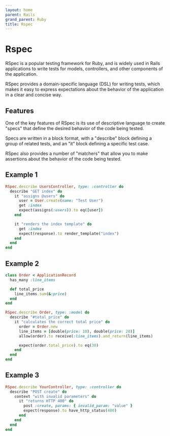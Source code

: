 ```yaml
---
layout: home
parent: Rails
grand_parent: Ruby
title: Rspec
---
```


# Rspec

RSpec is a popular testing framework for Ruby, and is widely used in Rails applications to write tests for models, controllers, and other components of the application. 

RSpec provides a domain-specific language (DSL) for writing tests, which makes it easy to express expectations about the behavior of the application in a clear and concise way.

## Features

One of the key features of RSpec is its use of descriptive language to create "specs" that define the desired behavior of the code being tested. 

Specs are written in a block format, with a "describe" block defining a group of related tests, and an "it" block defining a specific test case. 

RSpec also provides a number of "matchers" that allow you to make assertions about the behavior of the code being tested.

## Example 1

```ruby
RSpec.describe UsersController, type: :controller do
  describe "GET index" do
    it "assigns @users" do
      user = User.create(name: "Test User")
      get :index
      expect(assigns(:users)).to eq([user])
    end

    it "renders the index template" do
      get :index
      expect(response).to render_template("index")
    end
  end
end
```

## Example 2

```ruby
class Order < ApplicationRecord
  has_many :line_items

  def total_price
    line_items.sum(&:price)
  end
end
```

```ruby
RSpec.describe Order, type: :model do
  describe "#total_price" do
    it "calculates the correct total price" do
      order = Order.new
      line_items = [double(price: 10), double(price: 20)]
      allow(order).to receive(:line_items).and_return(line_items)

      expect(order.total_price).to eq(30)
    end
  end
end
```

## Example 3

```ruby
RSpec.describe YourController, type: :controller do
  describe "POST create" do
    context "with invalid parameters" do
      it "returns HTTP 400" do
        post :create, params: { invalid_param: "value" }
        expect(response).to have_http_status(400)
      end
    end
  end
end
```
